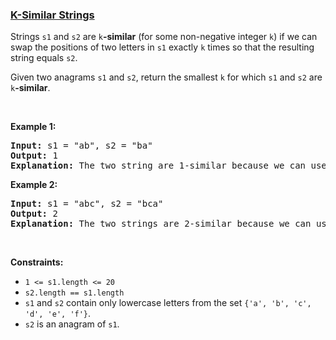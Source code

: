### [K-Similar Strings](https://leetcode.com/problems/k-similar-strings)

<p>Strings <code>s1</code> and <code>s2</code> are <code>k</code><strong>-similar</strong> (for some non-negative integer <code>k</code>) if we can swap the positions of two letters in <code>s1</code> exactly <code>k</code> times so that the resulting string equals <code>s2</code>.</p>

<p>Given two anagrams <code>s1</code> and <code>s2</code>, return the smallest <code>k</code> for which <code>s1</code> and <code>s2</code> are <code>k</code><strong>-similar</strong>.</p>

<p>&nbsp;</p>
<p><strong class="example">Example 1:</strong></p>

<pre>
<strong>Input:</strong> s1 = &quot;ab&quot;, s2 = &quot;ba&quot;
<strong>Output:</strong> 1
<strong>Explanation:</strong> The two string are 1-similar because we can use one swap to change s1 to s2: &quot;ab&quot; --&gt; &quot;ba&quot;.
</pre>

<p><strong class="example">Example 2:</strong></p>

<pre>
<strong>Input:</strong> s1 = &quot;abc&quot;, s2 = &quot;bca&quot;
<strong>Output:</strong> 2
<strong>Explanation:</strong> The two strings are 2-similar because we can use two swaps to change s1 to s2: &quot;abc&quot; --&gt; &quot;bac&quot; --&gt; &quot;bca&quot;.
</pre>

<p>&nbsp;</p>
<p><strong>Constraints:</strong></p>

<ul>
	<li><code>1 &lt;= s1.length &lt;= 20</code></li>
	<li><code>s2.length == s1.length</code></li>
	<li><code>s1</code> and <code>s2</code> contain only lowercase letters from the set <code>{&#39;a&#39;, &#39;b&#39;, &#39;c&#39;, &#39;d&#39;, &#39;e&#39;, &#39;f&#39;}</code>.</li>
	<li><code>s2</code> is an anagram of <code>s1</code>.</li>
</ul>
